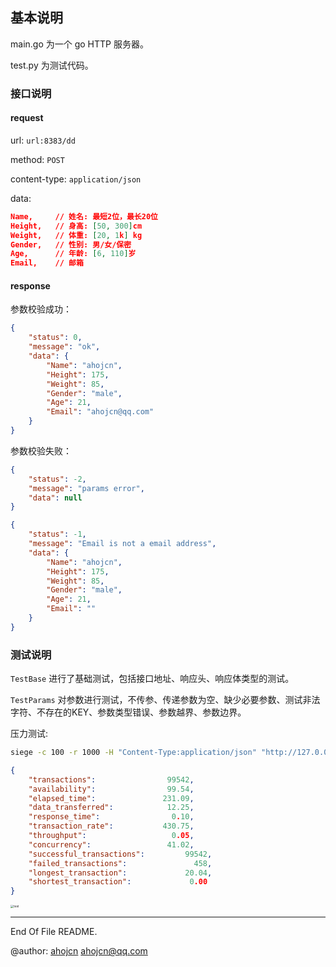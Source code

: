 ## 基本说明

main.go 为一个 go HTTP 服务器。

test.py 为测试代码。

### 接口说明

#### request

url: `url:8383/dd`

method: `POST`

content-type: `application/json`

data:
```json
Name,     // 姓名: 最短2位，最长20位
Height,   // 身高: [50, 300]cm
Weight,   // 体重: [20, 1k] kg
Gender,   // 性别: 男/女/保密
Age,      // 年龄: [6, 110]岁
Email,    // 邮箱
```

#### response

参数校验成功：
```json
{
    "status": 0,
    "message": "ok",
    "data": {
        "Name": "ahojcn",
        "Height": 175,
        "Weight": 85,
        "Gender": "male",
        "Age": 21,
        "Email": "ahojcn@qq.com"
    }
}
```

参数校验失败：
```json
{
    "status": -2,
    "message": "params error",
    "data": null
}
```
```json
{
    "status": -1,
    "message": "Email is not a email address",
    "data": {
        "Name": "ahojcn",
        "Height": 175,
        "Weight": 85,
        "Gender": "male",
        "Age": 21,
        "Email": ""
    }
}
```

### 测试说明

`TestBase` 进行了基础测试，包括接口地址、响应头、响应体类型的测试。

`TestParams` 对参数进行测试，不传参、传递参数为空、缺少必要参数、测试非法字符、不存在的KEY、参数类型错误、参数越界、参数边界。

压力测试:

```bash
siege -c 100 -r 1000 -H "Content-Type:application/json" "http://127.0.0.1:8383/DD POST <./1.json"
```

```json
{	
    "transactions":			       99542,
	"availability":			       99.54,
	"elapsed_time":			      231.09,
	"data_transferred":		       12.25,
	"response_time":		        0.10,
	"transaction_rate":		      430.75,
	"throughput":			        0.05,
	"concurrency":			       41.02,
	"successful_transactions":	       99542,
	"failed_transactions":		         458,
	"longest_transaction":		       20.04,
	"shortest_transaction":		        0.00
}
```



<img src="https://img-blog.csdnimg.cn/20200425225707241.png?x-oss-process=image/watermark,type_ZmFuZ3poZW5naGVpdGk,shadow_10,text_aHR0cHM6Ly9ibG9nLmNzZG4ubmV0L0hhbm9pX2Fob2o=,size_16,color_FFFFFF,t_70" alt="test" style="zoom:33%;" />

---

End Of File README.

@author: [ahojcn](https://ahoj.cc) ahojcn@qq.com